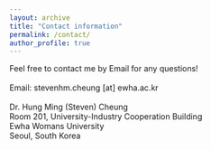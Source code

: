 ```yaml
---
layout: archive
title: "Contact information"
permalink: /contact/
author_profile: true
---
```


Feel free to contact me by Email for any questions!
<br><br>Email: stevenhm.cheung [at] ewha.ac.kr
<br><br>Dr. Hung Ming (Steven) Cheung
<br>Room 201, University-Industry Cooperation Building
<br>Ewha Womans University
<br>Seoul, South Korea
